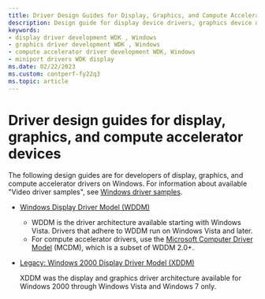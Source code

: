 ```yaml
---
title: Driver Design Guides for Display, Graphics, and Compute Accelerator Devices
description: Design guide for display device drivers, graphics device drivers, and compute accelerator device drivers
keywords:
- display driver development WDK , Windows
- graphics driver development WDK , Windows
- compute accelerator driver development WDK, Windows
- miniport drivers WDK display
ms.date: 02/22/2023
ms.custom: contperf-fy22q3
ms.topic: article
---
```


# Driver design guides for display, graphics, and compute accelerator devices

The following design guides are for developers of display, graphics, and compute accelerator drivers on Windows. For information about available "Video driver samples", see [Windows driver samples](../samples/index.md).

- [Windows Display Driver Model (WDDM)](windows-vista-display-driver-model-design-guide.md)

  - WDDM is the driver architecture available starting with Windows Vista. Drivers that adhere to WDDM run on Windows Vista and later.
  - For compute accelerator drivers, use the [Microsoft Computer Driver Model](mcdm.md) (MCDM), which is a subset of WDDM 2.0+.

- [Legacy: Windows 2000 Display Driver Model (XDDM)](windows-2000-display-driver-model-design-guide.md)

  XDDM was the display and graphics driver architecture available for Windows 2000 through Windows Vista and Windows 7 only.
